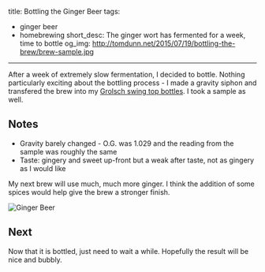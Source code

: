 title: Bottling the Ginger Beer
tags:
  - ginger beer
  - homebrewing
short_desc: The ginger wort has fermented for a week, time to bottle
og_img: http://tomdunn.net/2015/07/19/bottling-the-brew/brew-sample.jpg
---

After a week of extremely slow fermentation, I decided to bottle. Nothing particularly exciting about the bottling process - I made a gravity siphon and transfered the brew into my [Grolsch swing top bottles][swing tops]. I took a sample as well.

## Notes
* Gravity barely changed - O.G. was 1.029 and the reading from the sample was roughly the same
* Taste: gingery and sweet up-front but a weak after taste, not as gingery as I would like

My next brew will use much, much more ginger. I think the addition of some spices would help give the brew a stronger finish.

![Ginger Beer](/2015/07/19/bottling-the-brew/brew-sample.jpg)

## Next
Now that it is bottled, just need to wait a while. Hopefully the result will be nice and bubbly.

[swing tops]: https://www.google.com/search?q=grolsch+swing+top&safe=off

